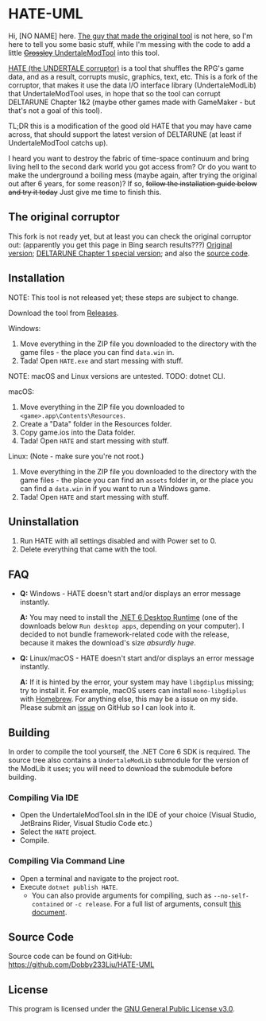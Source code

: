 # HATE-UML

Hi, \[NO NAME] here. [The guy that made the original tool](https://github.com/RedSpah) is not here, so I'm here to tell you some basic stuff, while I'm messing with the code to add a little [~~Grossley~~ UndertaleModTool](https://github.com/krzys-h/UndertaleModTool) into this tool.

[HATE (the UNDERTALE corruptor)](https://www.reddit.com/r/Undertale/comments/41lb16/hate_the_undertale_corruptor/) is a tool that shuffles the RPG's game data, and as a result, corrupts music, graphics, text, etc. This is a fork of the corruptor, that makes it use the data I/O interface library (UndertaleModLib) that UndertaleModTool uses, in hope that so the tool can corrupt DELTARUNE Chapter 1&2 (maybe other games made with GameMaker - but that's not a goal of this tool).

TL;DR this is a modification of the good old HATE that you may have came across, that should support the latest version of DELTARUNE (at least if UndertaleModTool catchs up).

I heard you want to destroy the fabric of time-space continuum and bring living hell to the second dark world you got access from? Or do you want to make the underground a boiling mess (maybe again, after trying the original out after 6 years, for some reason)? If so, ~~follow the installation guide below and try it today~~ Just give me time to finish this.

## The original              corruptor

This fork is not ready yet, but at least you can check the original corruptor out: (apparently you get this page in Bing search results???)
[Original version](https://www.reddit.com/r/Undertale/comments/41lb16/hate_the_undertale_corruptor/);
[DELTARUNE Chapter 1 special version](https://www.reddit.com/r/Deltarune/comments/9v1vd7/hate_the_deltarune_corruptor/);
and also the [source code](https://github.com/RedSpah/HATE).

## Installation

NOTE: This tool is not released yet; these steps are subject to change.

Download the tool from [Releases](https://github.com/Dobby233Liu/HATE-UML/releases).

Windows:
1. Move everything in the ZIP file you downloaded to the directory with the game files - the place you can find `data.win` in.
2. Tada! Open `HATE.exe` and start messing with stuff.

NOTE: macOS and Linux versions are untested. TODO: dotnet CLI.

macOS:
1. Move everything in the ZIP file you downloaded to `<game>.app\Contents\Resources`.
2. Create a "Data" folder in the Resources folder.
3. Copy game.ios into the Data folder.
4. Tada! Open `HATE` and start messing with stuff.

Linux: (Note - make sure you're not root.)
1. Move everything in the ZIP file you downloaded to the directory with the game files - the place you can find an `assets` folder in, or the place you can find a `data.win` in if you want to run a Windows game.
2. Tada! Open `HATE` and start messing with stuff.

## Uninstallation

1. Run HATE with all settings disabled and with Power set to 0.
2. Delete everything that came with the tool.

## FAQ

* **Q:** Windows - HATE doesn't start and/or displays an error message instantly.

    **A:** You may need to install the [.NET 6 Desktop Runtime](https://dotnet.microsoft.com/en-us/download/dotnet/6.0/runtime) (one of the downloads below `Run desktop apps`, depending on your computer). I decided to not bundle framework-related code with the release, because it makes the download's size *absurdly huge*.

* **Q:** Linux/macOS - HATE doesn't start and/or displays an error message instantly.

    **A:** If it is hinted by the error, your system may have `libgdiplus` missing; try to install it.
           For example, macOS users can install `mono-libgdiplus` with [Homebrew](https://brew.sh).
           For anything else, this may be a issue on my side. Please submit an [issue](https://github.com/Dobby233Liu/HATE-UML/issues) on GitHub so I can look into it.

## Building

In order to compile the tool yourself, the .NET Core 6 SDK is required. The source tree also contains a `UndertaleModLib` submodule for the version of the ModLib it uses; you will need to download the submodule before building.

### Compiling Via IDE

* Open the UndertaleModTool.sln in the IDE of your choice (Visual Studio, JetBrains Rider, Visual Studio Code etc.)
* Select the `HATE` project.
* Compile.

### Compiling Via Command Line

* Open a terminal and navigate to the project root.
* Execute `dotnet publish HATE`.
  * You can also provide arguments for compiling, such as `--no-self-contained` or `-c release`. For a full list of arguments, consult [this document](https://docs.microsoft.com/dotnet/core/tools/dotnet-publish).

## Source Code

Source code can be found on GitHub: https://github.com/Dobby233Liu/HATE-UML

## License

This program is licensed under the [GNU General Public License v3.0](COPYING).
